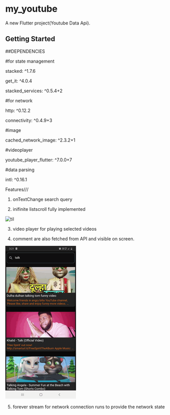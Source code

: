 # my_youtube

A new Flutter project(Youtube Data Api).

## Getting Started

##DEPENDENCIES 

#for state management
 
 stacked: ^1.7.6
 
 get_it: ^4.0.4
 
 stacked_services: ^0.5.4+2

#for network

http: ^0.12.2 

connectivity: ^0.4.9+3

#image  

cached_network_image: ^2.3.2+1

#videoplayer

youtube_player_flutter: ^7.0.0+7

#data parsing

intl: ^0.16.1
 

Features///

1) onTextChange search query 

2) inifinite listscroll fully implemented

![til](app_state.gif)

3) video player for playing selected videos

4) comment are also fetched from API and visible on screen.

![til](network_state.gif)

5) forever stream for network connection runs to provide the network state

